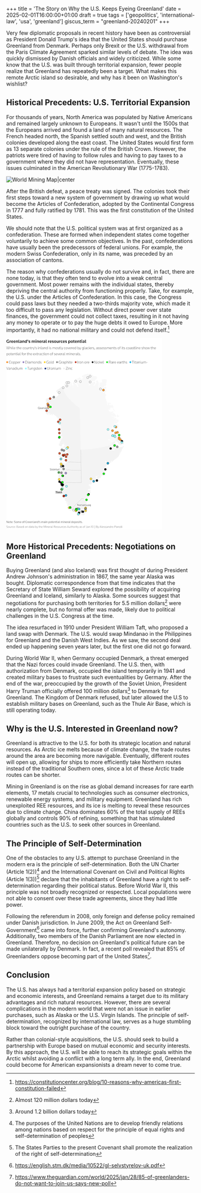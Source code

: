 +++
title = 'The Story on Why the U.S. Keeps Eyeing Greenland'
date = 2025-02-01T16:00:00+01:00
draft = true
tags = ['geopolitics', 'international-law', 'usa', 'greenland']
giscus_term = "greenland-20240201"
+++

Very few diplomatic proposals in recent history have been as controversial as President Donald Trump's idea that the United States should purchase Greenland from Denmark. Perhaps only Brexit or the U.S. withdrawal from the Paris Climate Agreement sparked similar levels of debate. The idea was quickly dismissed by Danish officials and widely criticized. While some know that the U.S. was built through territorial expansion, fewer people realize that Greenland has repeatedly been a target. What makes this remote Arctic island so desirable, and why has it been on Washington's wishlist?

## Historical Precedents: U.S. Territorial Expansion

For thousands of years, North America was populated by Native Americans and remained largely unknown to Europeans. It wasn't until the 1500s that the Europeans arrived and found a land of many natural resources. The French headed north, the Spanish settled south and west, and the British colonies developed along the east coast. The United States would first form as 13 separate colonies under the rule of the British Crown. However, the patriots were tired of having to follow rules and having to pay taxes to a government where they did not have representation. Eventually, these issues culminated in the American Revolutionary War (1775-1783).

![World Mining Map|center](/posts/greenland/world_mine.png "Global distribution of mining resources")

After the British defeat, a peace treaty was signed. The colonies took their first steps toward a new system of government by drawing up what would become the Articles of Confederation, adopted by the Continental Congress in 1777 and fully ratified by 1781. This was the first constitution of the United States.

We should note that the U.S. political system was at first organized as a confederation. These are formed when independent states come together voluntarily to achieve some common objectives. In the past, confederations have usually been the predecessors of federal unions. For example, the modern Swiss Confederation, only in its name, was preceded by an association of cantons.

The reason why confederations usually do not survive and, in fact, there are none today, is that they often tend to evolve into a weak central government. Most power remains with the individual states, thereby depriving the central authority from functioning properly. Take, for example, the U.S. under the Articles of Confederation. In this case, the Congress could pass laws but they needed a two-thirds majority vote, which made it too difficult to pass any legislation. Without direct power over state finances, the government could not collect taxes, resulting in it not having any money to operate or to pay the huge debts it owed to Europe. More importantly, it had no national military and could not defend itself.[^1]

![Greenland Mineral Resources](greenland_mineral.png "Greenland mineral resources")

## More Historical Precedents: Negotiations on Greenland

Buying Greenland (and also Iceland) was first thought of during President Andrew Johnson's administration in 1867, the same year Alaska was bought. Diplomatic correspondence from that time indicates that the Secretary of State William Seward explored the possibility of acquiring Greenland and Iceland, similarly to Alaska. Some sources suggest that negotiations for purchasing both territories for 5.5 million dollars[^3] were nearly complete, but no formal offer was made, likely due to political challenges in the U.S. Congress at the time.

The idea resurfaced in 1910 under President William Taft, who proposed a land swap with Denmark. The U.S. would swap Mindanao in the Philippines for Greenland and the Danish West Indies. As we saw, the second deal ended up happening seven years later, but the first one did not go forward.

During World War II, when Germany occupied Denmark, a threat emerged that the Nazi forces could invade Greenland. The U.S. then, with authorization from Denmark, occupied the island temporarily in 1941 and created military bases to frustrate such eventualities by Germany. After the end of the war, preoccupied by the growth of the Soviet Union, President Harry Truman officially offered 100 million dollars[^4] to Denmark for Greenland. The Kingdom of Denmark refused, but later allowed the U.S to establish military bases on Greenland, such as the Thule Air Base, which is still operating today.

## Why is the U.S. Interested in Greenland now?

Greenland is attractive to the U.S. for both its strategic location and natural resources. As Arctic ice melts because of climate change, the trade routes around the area are becoming more navigable. Eventually, different routes will open up, allowing for ships to more efficiently take Northern routes instead of the traditional Southern ones, since a lot of these Arctic trade routes can be shorter.

Mining in Greenland is on the rise as global demand increases for rare earth elements, 17 metals crucial to technologies such as consumer electronics, renewable energy systems, and military equipment. Greenland has rich unexploited REE resources, and its ice is melting to reveal these resources due to climate change. China dominates 60% of the total supply of REEs globally and controls 90% of refining, something that has stimulated countries such as the U.S. to seek other sources in Greenland.

## The Principle of Self-Determination

One of the obstacles to any U.S. attempt to purchase Greenland in the modern era is the principle of self-determination. Both the UN Charter (Article 1(2))[^6] and the International Covenant on Civil and Political Rights (Article 1(3))[^7] declare that the inhabitants of Greenland have a right to self-determination regarding their political status. Before World War II, this principle was not broadly recognized or respected. Local populations were not able to consent over these trade agreements, since they had little power.

Following the referendum in 2008, only foreign and defense policy remained under Danish jurisdiction. In June 2009, the Act on Greenland Self-Government[^8] came into force, further confirming Greenland's autonomy. Additionally, two members of the Danish Parliament are now elected in Greenland. Therefore, no decision on Greenland's political future can be made unilaterally by Denmark. In fact, a recent poll revealed that 85% of Greenlanders oppose becoming part of the United States[^9].

## Conclusion

The U.S. has always had a territorial expansion policy based on strategic and economic interests, and Greenland remains a target due to its military advantages and rich natural resources. However, there are several complications in the modern world that were not an issue in earlier purchases, such as Alaska or the U.S. Virgin Islands. The principle of self-determination, recognized by international law, serves as a huge stumbling block toward the outright purchase of the country.

Rather than colonial-style acquisitions, the U.S. should seek to build a partnership with Europe based on mutual economic and security interests. By this approach, the U.S. will be able to reach its strategic goals within the Arctic whilst avoiding a conflict with a long term ally. In the end, Greenland could become for American expansionists a dream never to come true.

[^1]: https://constitutioncenter.org/blog/10-reasons-why-americas-first-constitution-failed
[^3]: Almost 120 million dollars today
[^4]: Around 1.2 billion dollars today
[^6]: The purposes of the United Nations are to develop friendly relations among nations based on respect for the principle of equal rights and self-determination of peoples
[^7]: The States Parties to the present Covenant shall promote the realization of the right of self-determination
[^8]: https://english.stm.dk/media/10522/gl-selvstyrelov-uk.pdf
[^9]: https://www.theguardian.com/world/2025/jan/28/85-of-greenlanders-do-not-want-to-join-us-says-new-poll
